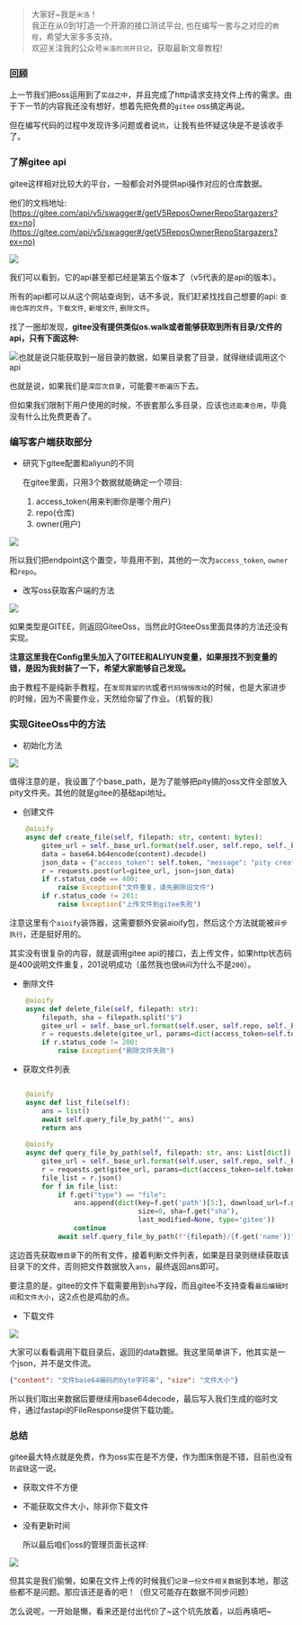 > 大家好~我是`米洛`！<br/>
> 我正在从0到1打造一个开源的接口测试平台, 也在编写一套与之对应的`教程`，希望大家多多支持。<br/>
> 欢迎关注我的公众号`米洛的测开日记`，获取最新文章教程! 

### 回顾

  上一节我们把oss运用到了`实战之中`，并且完成了http请求支持文件上传的需求。由于下一节的内容我还没有想好，想着先把免费的`gitee` oss搞定再说。
  
  但在编写代码的过程中发现许多问题或者说`坑`，让我有些怀疑这块是不是该收手了。
  
### 了解gitee api

  gitee这样相对比较大的平台，一般都会对外提供api操作对应的仓库数据。
  
  他们的文档地址: [https://gitee.com/api/v5/swagger#/getV5ReposOwnerRepoStargazers?ex=no](https://gitee.com/api/v5/swagger#/getV5ReposOwnerRepoStargazers?ex=no)
  
![](https://static.pity.fun/picture/2021-12-2/1638452094546-image.png)

  我们可以看到，它的api甚至都已经是第五个版本了（v5代表的是api的版本）。
  
  所有的api都可以从这个网站查询到，话不多说，我们赶紧找找自己想要的api: `查询仓库的文件`，`下载文件`, `新增文件`, `删除文件`。
  
  找了一圈却发现，**gitee没有提供类似os.walk或者能够获取到所有目录/文件的api，只有下面这种:**

![也就是说只能获取到一层目录的数据，如果目录套了目录，就得继续调用这个api](https://static.pity.fun/picture/2021-12-2/1638452432125-image.png)

  也就是说，如果我们是`深层次目录`，可能要`不断遍历`下去。
  
  但如果我们限制下用户使用的时候，不嵌套那么多目录，应该也`还能凑合用`，毕竟没有什么比免费更香了。
  
### 编写客户端获取部分

- 研究下gitee配置和aliyun的不同

  在gitee里面，只用3个数据就能确定一个项目:
  
  1. access_token(用来判断你是哪个用户)
  2. repo(仓库)
  3. owner(用户)
  
![](https://static.pity.fun/picture/2021-12-2/1638452859351-image.png)

  所以我们把endpoint这个置空，毕竟用不到，其他的一次为`access_token`, `owner`和`repo`。
  
- 改写oss获取客户端的方法

![](https://static.pity.fun/picture/2021-12-2/1638452946361-image.png)

  如果类型是GITEE，则返回GiteeOss，当然此时GiteeOss里面具体的方法还没有实现。
  
  **注意这里我在Config里头加入了GITEE和ALIYUN变量，如果报找不到变量的错，是因为我封装了一下，希望大家能够自己发现。**
  
  由于教程不是纯新手教程，在`发现我留的坑`或者`代码悄悄改动`的时候，也是大家进步的时候，因为不需要作业，天然给你留了作业。（机智的我）
  
### 实现GiteeOss中的方法

- 初始化方法


![](https://static.pity.fun/picture/2021-12-2/1638459134640-image.png)

  值得注意的是，我设置了个base_path，是为了能够把pity搞的oss文件全部放入pity文件夹。其他的就是gitee的基础api地址。
  
- 创建文件

```python
    @aioify
    async def create_file(self, filepath: str, content: bytes):
        gitee_url = self._base_url.format(self.user, self.repo, self._base_path, filepath)
        data = base64.b64encode(content).decode()
        json_data = {"access_token": self.token, "message": "pity create file", "content": data}
        r = requests.post(url=gitee_url, json=json_data)
        if r.status_code == 400:
            raise Exception("文件重复，请先删除旧文件")
        if r.status_code != 201:
            raise Exception("上传文件到gitee失败")
```

  注意这里有个`aioify`装饰器，这需要额外安装aioify包，然后这个方法就能被`异步执行`，还是挺好用的。
  
  其实没有很复杂的内容，就是调用gitee api的接口，去上传文件，如果http状态码是400说明文件重复，201说明成功（虽然我也很`纳闷`为什么不是`200`）。
  
- 删除文件

```python
    @aioify
    async def delete_file(self, filepath: str):
        filepath, sha = filepath.split("$")
        gitee_url = self._base_url.format(self.user, self.repo, self._base_path, filepath)
        r = requests.delete(gitee_url, params=dict(access_token=self.token, message="delete file", sha=sha))
        if r.status_code != 200:
            raise Exception("刪除文件失败")
```

- 获取文件列表

```python

    @aioify
    async def list_file(self):
        ans = list()
        await self.query_file_by_path("", ans)
        return ans
        
    @aioify
    async def query_file_by_path(self, filepath: str, ans: List[dict]):
        gitee_url = self._base_url.format(self.user, self.repo, self._base_path, filepath)
        r = requests.get(gitee_url, params=dict(access_token=self.token))
        file_list = r.json()
        for f in file_list:
            if f.get("type") == "file":
                ans.append(dict(key=f.get('path')[5:], download_url=f.get("download_url"),
                                size=0, sha=f.get("sha"),
                                last_modified=None, type='gitee'))
                continue
            await self.query_file_by_path(f"{filepath}/{f.get('name')}", ans)
```

  这边首先获取`根目录`下的所有文件，接着判断文件列表，如果是目录则继续获取该目录下的文件，否则把文件数据放入`ans`，最终返回ans即可。
  
  要注意的是，gitee的文件下载需要用到`sha`字段，而且gitee不支持查看`最后编辑时间`和`文件大小`，这2点也是鸡肋的点。
  
- 下载文件

![](https://static.pity.fun/picture/2021-12-2/1638459098905-image.png)

  大家可以看看调用下载目录后，返回的data数据。我这里简单讲下，他其实是一个json，并不是文件流。
  
```json
{"content": "文件base64编码的byte字符串", "size": "文件大小"}
```

  所以我们取出来数据后要继续用base64decode，最后写入我们生成的临时文件，通过fastapi的FileResponse提供下载功能。
  
### 总结

  gitee最大特点就是免费，作为oss实在是不方便，作为图床倒是不错，目前也没有`防盗链`这一说。
  
- 获取文件不方便
- 不能获取文件大小，除非你下载文件
- 没有更新时间
  
  所以最后咱们oss的管理页面长这样:
  
![](https://static.pity.fun/picture/2021-12-2/1638459393264-image.png)

  但其实是我们偷懒，如果在文件上传的时候我们`记录一份文件相关数据`到本地，那这些都不是问题。那应该还是香的吧！（但又可能存在数据不同步问题）
  
  怎么说呢，一开始是懒，看来还是付出代价了~这个坑先放着，以后再填吧~
  
  